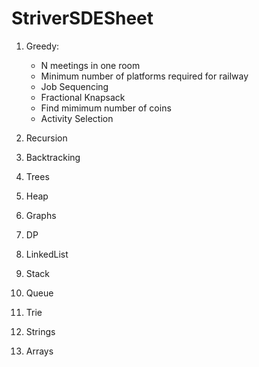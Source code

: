 # StriverSDESheet

1. Greedy:
   * N meetings in one room
   * Minimum number of platforms required for railway
   * Job Sequencing
   * Fractional Knapsack
   * Find mimimum number of coins
   * Activity Selection

2. Recursion
3. Backtracking
4. Trees
5. Heap
6. Graphs
7. DP
8. LinkedList
9. Stack
10. Queue
11. Trie
12. Strings
13. Arrays
